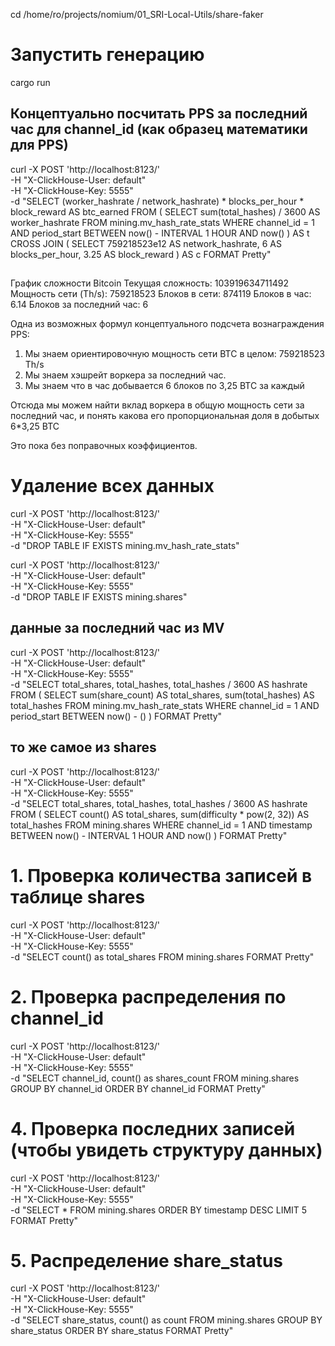 cd /home/ro/projects/nomium/01_SRI-Local-Utils/share-faker
# Запустить генерацию
cargo run

## Концептуально посчитать PPS за последний час для channel_id (как образец математики для PPS)

curl -X POST 'http://localhost:8123/' \
-H "X-ClickHouse-User: default" \
-H "X-ClickHouse-Key: 5555" \
-d "SELECT 
    (worker_hashrate / network_hashrate) * blocks_per_hour * block_reward AS btc_earned
FROM (
    SELECT 
        sum(total_hashes) / 3600 AS worker_hashrate
    FROM mining.mv_hash_rate_stats
    WHERE channel_id = 1 AND period_start BETWEEN now() - INTERVAL 1 HOUR AND now()
) AS t
CROSS JOIN (
    SELECT 759218523e12 AS network_hashrate, 6 AS blocks_per_hour, 3.25 AS block_reward
) AS c
FORMAT Pretty"

##

График сложности Bitcoin
Текущая сложность:	103919634711492
Мощность сети (Th/s):	759218523
Блоков в сети:	874119
Блоков в час:	6.14
Блоков за последний час:	6

Одна из возможных формул концептуального подсчета вознаграждения PPS:

1) Мы знаем ориентировочную мощность сети BTC в целом: 759218523 Th/s
2) Мы знаем хэшрейт воркера за последний час.
3) Мы знаем что в час добывается 6 блоков по 3,25 BTC за каждый

Отсюда мы можем найти вклад воркера в общую мощность сети за последний час, и понять какова его пропорциональная доля в добытых 6*3,25 BTC

Это пока без поправочных коэффициентов.

# Удаление всех данных
curl -X POST 'http://localhost:8123/' \
-H "X-ClickHouse-User: default" \
-H "X-ClickHouse-Key: 5555" \
-d "DROP TABLE IF EXISTS mining.mv_hash_rate_stats"

curl -X POST 'http://localhost:8123/' \
-H "X-ClickHouse-User: default" \
-H "X-ClickHouse-Key: 5555" \
-d "DROP TABLE IF EXISTS mining.shares"

####

## данные за последний час из MV

curl -X POST 'http://localhost:8123/' \
-H "X-ClickHouse-User: default" \
-H "X-ClickHouse-Key: 5555" \
-d "SELECT 
    total_shares,
    total_hashes,
    total_hashes / 3600 AS hashrate
FROM (
    SELECT 
        sum(share_count) AS total_shares, 
        sum(total_hashes) AS total_hashes
    FROM mining.mv_hash_rate_stats
    WHERE channel_id = 1 AND period_start BETWEEN now() - ()
)
FORMAT Pretty"

## то же самое из shares

curl -X POST 'http://localhost:8123/' \
-H "X-ClickHouse-User: default" \
-H "X-ClickHouse-Key: 5555" \
-d "SELECT 
    total_shares,
    total_hashes,
    total_hashes / 3600 AS hashrate
FROM (
    SELECT 
        count() AS total_shares,
        sum(difficulty * pow(2, 32)) AS total_hashes
    FROM mining.shares
    WHERE channel_id = 1 AND timestamp BETWEEN now() - INTERVAL 1 HOUR AND now()
)
FORMAT Pretty"

####

# 1. Проверка количества записей в таблице shares
curl -X POST 'http://localhost:8123/' \
-H "X-ClickHouse-User: default" \
-H "X-ClickHouse-Key: 5555" \
-d "SELECT count() as total_shares FROM mining.shares FORMAT Pretty"

# 2. Проверка распределения по channel_id
curl -X POST 'http://localhost:8123/' \
-H "X-ClickHouse-User: default" \
-H "X-ClickHouse-Key: 5555" \
-d "SELECT 
    channel_id,
    count() as shares_count
FROM mining.shares 
GROUP BY channel_id
ORDER BY channel_id
FORMAT Pretty"

# 4. Проверка последних записей (чтобы увидеть структуру данных)
curl -X POST 'http://localhost:8123/' \
-H "X-ClickHouse-User: default" \
-H "X-ClickHouse-Key: 5555" \
-d "SELECT * FROM mining.shares
ORDER BY timestamp DESC
LIMIT 5
FORMAT Pretty"

# 5. Распределение share_status
curl -X POST 'http://localhost:8123/' \
-H "X-ClickHouse-User: default" \
-H "X-ClickHouse-Key: 5555" \
-d "SELECT 
    share_status,
    count() as count
FROM mining.shares
GROUP BY share_status
ORDER BY share_status
FORMAT Pretty"

